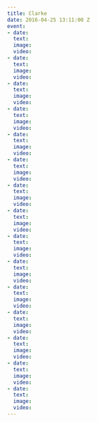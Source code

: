 ```yaml
---
title: Clarke
date: 2016-04-25 13:11:00 Z
event:
- date: 
  text: 
  image: 
  video: 
- date: 
  text: 
  image: 
  video: 
- date: 
  text: 
  image: 
  video: 
- date: 
  text: 
  image: 
  video: 
- date: 
  text: 
  image: 
  video: 
- date: 
  text: 
  image: 
  video: 
- date: 
  text: 
  image: 
  video: 
- date: 
  text: 
  image: 
  video: 
- date: 
  text: 
  image: 
  video: 
- date: 
  text: 
  image: 
  video: 
- date: 
  text: 
  image: 
  video: 
- date: 
  text: 
  image: 
  video: 
- date: 
  text: 
  image: 
  video: 
- date: 
  text: 
  image: 
  video: 
- date: 
  text: 
  image: 
  video: 
---
```


